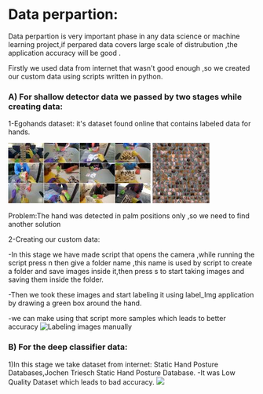 # Data perpartion:
Data perpartion is very important phase in any data science or machine learning project,if perpared data covers large scale of distrubution ,the application accuracy will be good .
 
Firstly we used data from internet that wasn't good enough ,so we created our custom data using scripts written in python.
 
### A) For shallow detector data we passed by two stages while creating data:
1-Egohands dataset:
it's dataset found online that contains labeled data for hands.

![Egohands dataset](images_used_in_readme\egohands.jpg)

Problem:The hand was detected in palm positions only ,so we need to find another solution

2-Creating our custom data:
 
-In this stage we have made script that opens the camera ,while running the script press n then give a folder name ,this name is used by script to create a folder and save images inside it,then press s to start taking images and saving them inside the folder.
 
-Then we took these images and start labeling it using  label_Img application by drawing a green box around the hand.
 
-we can make using that script more samples which leads to better accuracy
![Labeling images manually](images_used_in_readme\label_img)



###  B) For the deep classifier data:

1)In this stage we take dataset from internet:
Static Hand Posture Databases,Jochen Triesch Static Hand Posture Database.
-It was Low Quality Dataset which leads to bad accuracy.
![](images_used_in_readme\internetDeep)
